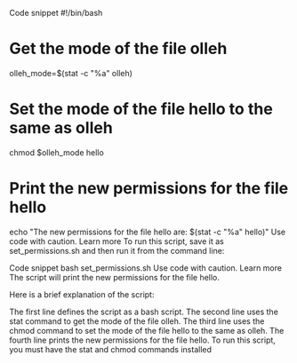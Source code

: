 
Code snippet
#!/bin/bash

# Get the mode of the file olleh
olleh_mode=$(stat -c "%a" olleh)

# Set the mode of the file hello to the same as olleh
chmod $olleh_mode hello

# Print the new permissions for the file hello
echo "The new permissions for the file hello are: $(stat -c "%a" hello)"
Use code with caution. Learn more
To run this script, save it as set_permissions.sh and then run it from the command line:

Code snippet
bash set_permissions.sh
Use code with caution. Learn more
The script will print the new permissions for the file hello.

Here is a brief explanation of the script:

The first line defines the script as a bash script.
The second line uses the stat command to get the mode of the file olleh.
The third line uses the chmod command to set the mode of the file hello to the same as olleh.
The fourth line prints the new permissions for the file hello.
To run this script, you must have the stat and chmod commands installed